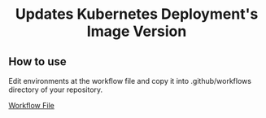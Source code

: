 <h1 align="center">Updates Kubernetes Deployment's Image Version</h1>

## How to use

Edit environments at the workflow file and copy it into .github/workflows directory of your repository.

[Workflow File](./update-kubernetes-deployments-image-version.yml)
